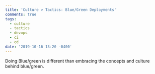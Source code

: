 ```yaml
---
title: 'Culture > Tactics: Blue/Green Deployments'
comments: true
tags:
  - culture
  - tactics
  - devops
  - ci
  - cd
date: '2019-10-16 13:20 -0400'
---
```

Doing Blue/green is different than embracing the concepts and culture behind blue/green.
